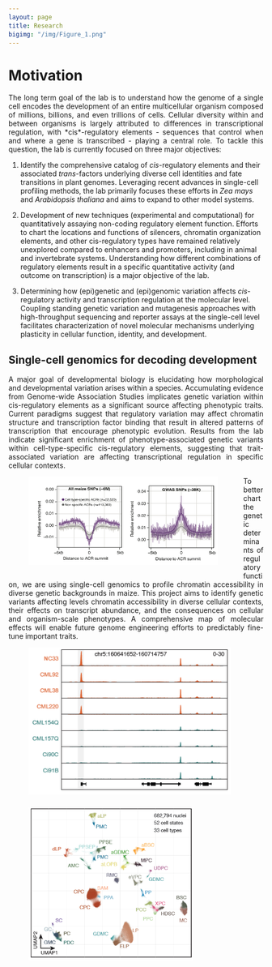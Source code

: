 ```yaml
---
layout: page
title: Research
bigimg: "/img/Figure_1.png"
---
```


# Motivation

<p align="justify">
The long term goal of the lab is to understand how the genome of a single cell encodes the development of an entire multicellular organism composed of millions, billions, and even trillions of cells. Cellular diversity within and between organisms is largely attributed to differences in transcriptional regulation, with *cis*-regulatory elements - sequences that control when and where a gene is transcribed - playing a central role. To tackle this question, the lab is currently focused on three major objectives:

1. Identify the comprehensive catalog of *cis*-regulatory elements and their associated *trans*-factors underlying diverse cell identities and fate transitions in plant genomes. Leveraging recent advances in single-cell profiling methods, the lab primarily focuses these efforts in *Zea mays* and *Arabidopsis thaliana* and aims to expand to other model systems.

2. Development of new techniques (experimental and computational) for quantitatively assaying non-coding regulatory element function. Efforts to chart the locations and functions of silencers, chromatin organization elements, and other cis-regulatory types have remained relatively unexplored compared to enhancers and promoters, including in animal and invertebrate systems. Understanding how different combinations of regulatory elements result in a specific quantitative activity (and outcome on transcription) is a major objective of the lab.

3. Determining how (epi)genetic and (epi)genomic variation affects *cis*-regulatory activity and transcription regulation at the molecular level. Coupling standing genetic variation and mutagenesis approaches with high-throughput sequencing and reporter assays at the single-cell level facilitates characterization of novel molecular mechanisms underlying plasticity in cellular function, identity, and development.
</p>

## Single-cell genomics for decoding development

<p align="justify">
A major goal of developmental biology is elucidating how morphological and developmental variation arises within a species. Accumulating evidence from Genome-wide Association Studies implicates genetic variation within cis-regulatory elements as a significant source affecting phenotypic traits. Current paradigms suggest that regulatory variation may affect chromatin structure and transcription factor binding that result in altered patterns of transcription that encourage phenotypic evolution. Results from the lab indicate significant enrichment of phenotype-associated genetic variants within cell-type-specific cis-regulatory elements, suggesting that trait-associated variation are affecting transcriptional regulation in specific cellular contexts.
</p>

<p align="justify">
<figure>
<div style="float: left; padding-right: 50px; padding-bottom: 25px">
	<img src="/img/GWAS_enrichment_celltypespecific.png" width="700" alt="" align="left">
</div>
</figure>
</p>

<p align="justify">
To better chart the genetic determinants of regulatory function, we are using single-cell genomics to profile chromatin accessibility in diverse genetic backgrounds in maize. This project aims to identify genetic variants affecting levels chromatin accessibility in diverse cellular contexts, their effects on transcript abundance, and the consequences on cellular and organism-scale phenotypes. A comprehensive map of molecular effects will enable future genome engineering efforts to predictably fine-tune important traits.
</p>

<p align="justify">
<figure>
<div style="float: left; padding-right: 25px; padding-bottom: 25px">
	<img src="/img/282_chromatin_variation.png" width="400" alt="" align="left">
</div>
</figure>
</p>

<p align="justify">
<figure>
<div style="float: left; padding-right: 25px; padding-bottom: 25px">
	<img src="/img/282_UMAP.png" width="325" alt="" align="left">
</div>
</figure>
</p>
